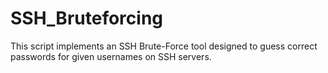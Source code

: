 # SSH_Bruteforcing
This script implements an SSH Brute-Force tool designed to guess correct passwords for given usernames on SSH servers.
